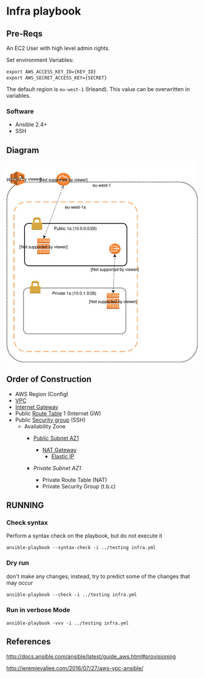 # Infra playbook

## Pre-Reqs

An EC2 User with high level admin rights.

Set environment Variables:

```
export AWS_ACCESS_KEY_ID={KEY_ID}
export AWS_SECRET_ACCESS_KEY={SECRET}
```

The default region is `eu-west-1` (Irleand).  This value can be overwritten in variables.

### Software

 * Ansible 2.4+
 * SSH

## Diagram

![Deploy](../inventory/DeploymentDiagram.svg)

## Order of Construction

- AWS Region (Config)
 - [VPC]()
 - [Internet Gateway](http://docs.ansible.com/ansible/latest/ec2_vpc_igw_module.html)
 - Public [Route Table](http://docs.ansible.com/ansible/latest/ec2_vpc_route_table_module.html) 1 (Internet GW)
 - Public [Security group](http://docs.ansible.com/ansible/latest/ec2_group_module.html) (SSH)
   - Availability Zone
     - [Public Subnet AZ1](http://docs.ansible.com/ansible/latest/ec2_vpc_subnet_module.html)
       - [NAT Gateway](http://docs.ansible.com/ansible/latest/ec2_vpc_nat_gateway_module.html)
         - [Elastic IP](http://docs.ansible.com/ansible/latest/ec2_eip_module.html)

     - _Private Subnet AZ1_
       - Private Route Table (NAT)
       - Private Security Group (t.b.c)



## RUNNING

### Check syntax

Perform a syntax check on the playbook, but do not execute it
```
ansible-playbook --syntax-check -i ../testing infra.yml
```

### Dry run
don't make any changes; instead, try to predict some of the changes that may occur

```
ansible-playbook --check -i ../testing infra.yml
```


### Run in verbose Mode
```
ansible-playbook -vvv -i ../testing infra.yml
```

## References

http://docs.ansible.com/ansible/latest/guide_aws.html#provisioning

http://jeremievallee.com/2016/07/27/aws-vpc-ansible/

